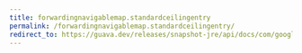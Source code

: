 ```yaml
---
title: forwardingnavigablemap.standardceilingentry
permalink: /forwardingnavigablemap.standardceilingentry/
redirect_to: https://guava.dev/releases/snapshot-jre/api/docs/com/google/common/collect/ForwardingNavigableMap.html#standardCeilingEntry-K-
---
```

